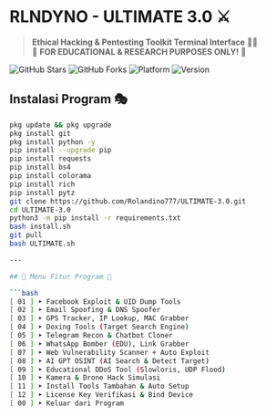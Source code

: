 # RLNDYNO - ULTIMATE 3.0 ⚔️
> **Ethical Hacking & Pentesting Toolkit Terminal Interface** 👨‍💻  
> 🚨 **FOR EDUCATIONAL & RESEARCH PURPOSES ONLY!** 🚨

![GitHub Stars](https://img.shields.io/github/stars/Rolandino23/RLNDYNO-Ultimate?style=flat-square)
![GitHub Forks](https://img.shields.io/github/forks/Rolandino23/RLNDYNO-Ultimate?style=flat-square)
![Platform](https://img.shields.io/badge/platform-Termux%2FLinux-lightgrey?logo=linux)
![Version](https://img.shields.io/badge/version-3.0-orange)

## Instalasi Program 🎭
```bash
pkg update && pkg upgrade
pkg install git
pkg install python -y
pip install --upgrade pip
pip install requests
pip install bs4
pip install colorama
pip install rich
pip install pytz
git clone https://github.com/Rolandino777/ULTIMATE-3.0.git
cd ULTIMATE-3.0
python3 -m pip install -r requirements.txt
bash install.sh
git pull
bash ULTIMATE.sh

---

## 🧩 Menu Fitur Program 🔧

```bash
[ 01 ] ➤ Facebook Exploit & UID Dump Tools
[ 02 ] ➤ Email Spoofing & DNS Spoofer
[ 03 ] ➤ GPS Tracker, IP Lookup, MAC Grabber
[ 04 ] ➤ Doxing Tools (Target Search Engine)
[ 05 ] ➤ Telegram Recon & Chatbot Cloner
[ 06 ] ➤ WhatsApp Bomber (EDU), Link Grabber
[ 07 ] ➤ Web Vulnerability Scanner + Auto Exploit
[ 08 ] ➤ AI GPT OSINT (AI Search & Detect Target)
[ 09 ] ➤ Educational DDoS Tool (Slowloris, UDP Flood)
[ 10 ] ➤ Kamera & Drone Hack Simulasi
[ 11 ] ➤ Install Tools Tambahan & Auto Setup
[ 12 ] ➤ License Key Verifikasi & Bind Device
[ 00 ] ➤ Keluar dari Program

